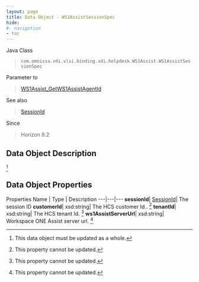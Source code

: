 ```yaml
---
layout: page
title: Data Object - WS1AssistSessionSpec
hide:
#- navigation
- toc
---
```






Java Class
> `com.omnissa.vdi.vlsi.binding.vdi.helpdesk.WS1Assist.WS1AssistSessionSpec`

Parameter to
> [WS1Assist_GetWS1AssistAgentId](vdi.helpdesk.WS1Assist.md#getWS1AssistAgentId)

See also
> [SessionId](vdi.entity.SessionId.md)

Since
> Horizon 8.2


## Data Object Description
 [^167]



## Data Object Properties
Properties
Name |  Type |  Description
---|---|---
**sessionId**| [SessionId](vdi.entity.SessionId.md)|  The session ID
**customerId**|  xsd:string|  The HCS customer Id.. [^2]
**tenantId**|  xsd:string|  The HCS tenant Id. [^2]
**ws1AssistServerUrl**|  xsd:string|  Workspace ONE Assist server url. [^2]


 


[^2]: This property cannot be updated.
[^167]: This data object must be updated as a whole.